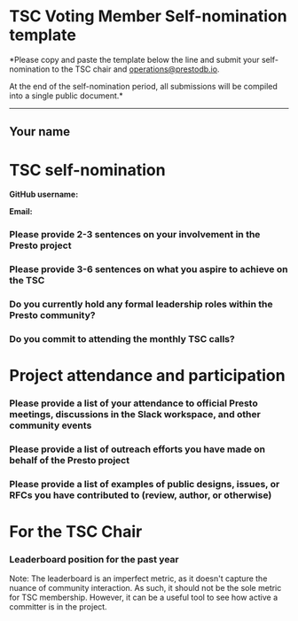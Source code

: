 # TSC Voting Member Self-nomination template

*Please copy and paste the template below the line and submit your self-nomination to the TSC chair and [operations@prestodb.io](mailto:operations@prestodb.io).

At the end of the self-nomination period, all submissions will be compiled into a single public document.*

---

## Your name

# TSC self-nomination

**GitHub username:**

**Email:**

### Please provide 2-3 sentences on your involvement in the Presto project

<!-- add here -->

### Please provide 3-6 sentences on what you aspire to achieve on the TSC

<!-- add here -->

### Do you currently hold any formal leadership roles within the Presto community?

<!-- add here -->

### Do you commit to attending the monthly TSC calls?

<!-- add here -->

# Project attendance and participation

<!-- 
The TSC bar is different from committership bar.  By becoming a committer, you have already demonstrated
technical excellence, so there's no need to demonstrate that again.  Instead, here we are asking about
your commitment to the project outside of your technical goals to the project.

The following list is meant to show evidence of dedication to the project's success outside of their technical
goals, or goals of their employer--to show evidence that the committer actually tries to help steer the project 
for the better of the broader community.
-->

### Please provide a list of your attendance to official Presto meetings, discussions in the Slack workspace, and other community events

<!-- While attending meetings is optional, it is one indicator of your commitment to the project.  If there
    extenuating circumstances which prevented you from attending as many as you had hoped, they should be
    called out here. -->

### Please provide a list of outreach efforts you have made on behalf of the Presto project

<!-- This should include things like talking at a conference, writing a blog post, talking with external
    parties who might be interested in Presto/general outreach, adding technical user facing documentation, 
    or contributing to a project that benefits the Presto community. -->

<!-- This may be technical in nature.  For example, adding a feature that allows Presto to integrate with
    other systems in a data lake setting, fixing a broken plugin, or creating or reviewing a new client library, 
    could be considered technical outreach, as it helps external users to adopt Presto. -->

<!-- There should be some evidence that the TSC candidate is in some way helping the community at large, either
    through technical or non-technical means. -->

### Please provide a list of examples of public designs, issues, or RFCs you have contributed to (review, author, or otherwise)

<!-- This is to show that you are helping to steer the project in a direction that benefits the community at large.
    A positive example could demonstrate commenting on RFCs, opening issues that include design documents, presenting
    designs at technical forums such as a working group or the TSC meeting, and reviewing pull requests from non-peers
    at external groups.-->

# For the TSC Chair

### Leaderboard position for the past year

Note: The leaderboard is an imperfect metric, as it doesn't capture the nuance of community interaction.  As such, it 
should not be the sole metric for TSC membership.  However, it can be a useful tool to see how active a committer is in 
the project.

<!-- add here -->
